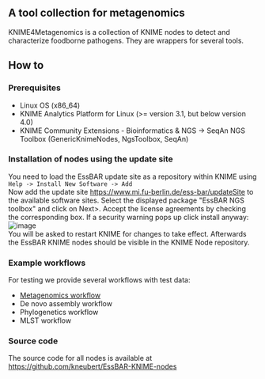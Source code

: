 ## A tool collection for metagenomics
KNIME4Metagenomics is a collection of KNIME nodes to detect and characterize foodborne pathogens. They are wrappers for several tools.

## How to
### Prerequisites
 - Linux OS (x86_64)
 - KNIME Analytics Platform for Linux (>= version 3.1, but below version 4.0)
 - KNIME Community Extensions - Bioinformatics & NGS -> SeqAn NGS Toolbox (GenericKnimeNodes, NgsToolbox, SeqAn)

### Installation of nodes using the update site
You need to load the EssBAR update site as a repository within KNIME using  
```Help -> Install New Software -> Add```  
Now add the update site https://www.mi.fu-berlin.de/ess-bar/updateSite to the available software sites. Select the displayed package "EssBAR NGS toolbox" and click on Next>. Accept the license agreements by checking the corresponding box.
If a security warning pops up click install anyway:  
![image](images/unsigned_content-warning.png)  
You will be asked to restart KNIME for changes to take effect. Afterwards the EssBAR KNIME nodes should be visible in the KNIME Node repository.

### Example workflows
For testing we provide several workflows with test data:
 - [Metagenomics workflow](Slimm_taxonomic_classification.knwf)
 - De novo assembly workflow
 - Phylogenetics workflow
 - MLST workflow

### Source code
The source code for all nodes is available at https://github.com/kneubert/EssBAR-KNIME-nodes
